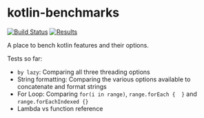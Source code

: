 # kotlin-benchmarks

[![Build Status](https://github.com/pablisco/kotlin-benchmarks/actions/workflows/main.yml/badge.svg)](https://github.com/pablisco/kotlin-benchmarks/actions)
[![Results](https://img.shields.io/badge/JMH-Results-green.svg)](https://pablisco.com/kotlin-benchmarks/)

A place to bench kotlin features and their options.

Tests so far:

 - `by lazy`: Comparing all three threading options
 - String formatting: Comparing the various options available to concatenate and format strings
 - For Loop: Comparing `for(i in range)`, `range.forEach {  }` and `range.forEachIndexed {}`
 - Lambda vs function reference
